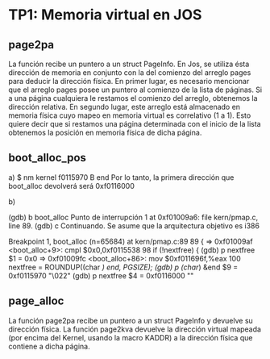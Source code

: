 TP1: Memoria virtual en JOS
===========================

page2pa
-------

La función recibe un puntero a un struct PageInfo. En Jos, se utiliza ésta dirección de memoria en conjunto con la del comienzo del arreglo pages para deducir la dirección física.
En primer lugar, es necesario mencionar que el arreglo pages posee un puntero al comienzo de la lista de páginas. Si a una página cualquiera le restamos el comienzo del arreglo, obtenemos la dirección relativa.
En segundo lugar, este arreglo está almacenado en memoria física cuyo mapeo en memoria virtual es correlativo (1 a 1). Esto quiere decir que si restamos una página determinada con el inicio de la lista obtenemos la posición en memoria física de dicha página.


boot_alloc_pos
--------------

a)
$ nm kernel
	f0115970 B end
Por lo tanto, la primera dirección que boot_alloc devolverá será 0xf0116000


b)

(gdb) b boot_alloc
Punto de interrupción 1 at 0xf01009a6: file kern/pmap.c, line 89.
(gdb) c
Continuando.
Se asume que la arquitectura objetivo es i386

Breakpoint 1, boot_alloc (n=65684) at kern/pmap.c:89
89	{
=> 0xf01009af <boot_alloc+9>:	cmpl   $0x0,0xf0115538
98		if (!nextfree) {
(gdb) p nextfree
$1 = 0x0
=> 0xf01009fc <boot_alloc+86>:	mov    $0xf011696f,%eax
100			nextfree = ROUNDUP((char *) end, PGSIZE);
(gdb) p (char*) &end
$9 = 0xf0115970 "\022"
(gdb) p nextfree
$4 = 0xf0116000 ""


page_alloc
----------

La función page2pa recibe un puntero a un struct PageInfo y devuelve su dirección física. La función page2kva devuelve la dirección virtual mapeada (por encima del Kernel, usando la macro KADDR) a la dirección física que contiene a dicha página.